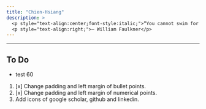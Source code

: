 ```yaml
---
title: "Chien-Hsiang"
description: > 
  <p style="text-align:center;font-style:italic;">“You cannot swim for new horizons until you have courage to lose sight of the shore.”</p>
  <p style="text-align:right;">– William Faulkner</p>
---
```


---
## To Do
  * test 60

  1. [x] Change padding and left margin of bullet points. 
  2. [x] Change padding and left margin of numerical points.
  3. Add icons of google scholar, github and linkedin.


